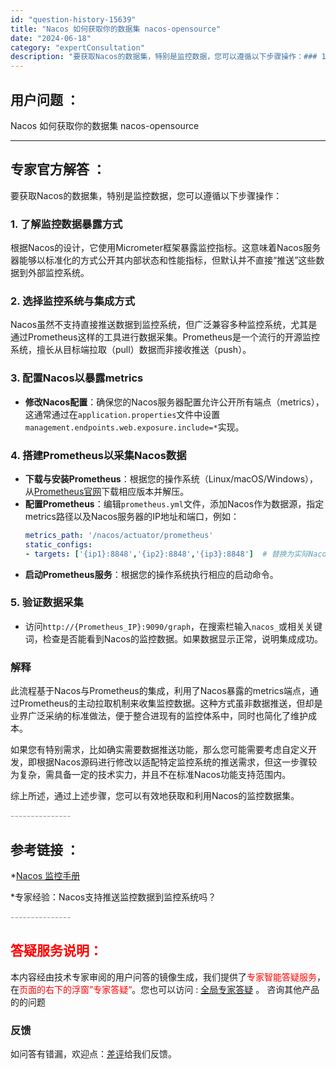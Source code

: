 ```yaml
---
id: "question-history-15639"
title: "Nacos 如何获取你的数据集 nacos-opensource"
date: "2024-06-18"
category: "expertConsultation"
description: "要获取Nacos的数据集，特别是监控数据，您可以遵循以下步骤操作：### 1. **了解监控数据暴露方式**根据Nacos的设计，它使用Micrometer框架暴露监控指标。这意味着Nacos服务器能够以标准化的方式公开其内部状态和性能指标，但默认并不直接“推送”这些数据到外部监控系统。### 2."
---
```


## 用户问题 ： 
 Nacos 如何获取你的数据集 nacos-opensource 

---------------
## 专家官方解答 ：

要获取Nacos的数据集，特别是监控数据，您可以遵循以下步骤操作：

### 1. **了解监控数据暴露方式**
根据Nacos的设计，它使用Micrometer框架暴露监控指标。这意味着Nacos服务器能够以标准化的方式公开其内部状态和性能指标，但默认并不直接“推送”这些数据到外部监控系统。

### 2. **选择监控系统与集成方式**
Nacos虽然不支持直接推送数据到监控系统，但广泛兼容多种监控系统，尤其是通过Prometheus这样的工具进行数据采集。Prometheus是一个流行的开源监控系统，擅长从目标端拉取（pull）数据而非接收推送（push）。

### 3. **配置Nacos以暴露metrics**
- **修改Nacos配置**：确保您的Nacos服务器配置允许公开所有端点（metrics），这通常通过在`application.properties`文件中设置`management.endpoints.web.exposure.include=*`实现。
  
### 4. **搭建Prometheus以采集Nacos数据**
- **下载与安装Prometheus**：根据您的操作系统（Linux/macOS/Windows），从[Prometheus官网](https://prometheus.io/download/)下载相应版本并解压。
- **配置Prometheus**：编辑`prometheus.yml`文件，添加Nacos作为数据源，指定metrics路径以及Nacos服务器的IP地址和端口，例如：
  ```yaml
  metrics_path: '/nacos/actuator/prometheus'
  static_configs:
  - targets: ['{ip1}:8848','{ip2}:8848','{ip3}:8848']  # 替换为实际Nacos服务器IP
  ```
- **启动Prometheus服务**：根据您的操作系统执行相应的启动命令。

### 5. **验证数据采集**
- 访问`http://{Prometheus_IP}:9090/graph`，在搜索栏输入`nacos_`或相关关键词，检查是否能看到Nacos的监控数据。如果数据显示正常，说明集成成功。

### 解释
此流程基于Nacos与Prometheus的集成，利用了Nacos暴露的metrics端点，通过Prometheus的主动拉取机制来收集监控数据。这种方式虽非数据推送，但却是业界广泛采纳的标准做法，便于整合进现有的监控体系中，同时也简化了维护成本。

如果您有特别需求，比如确实需要数据推送功能，那么您可能需要考虑自定义开发，即根据Nacos源码进行修改以适配特定监控系统的推送需求，但这一步骤较为复杂，需具备一定的技术实力，并且不在标准Nacos功能支持范围内。

综上所述，通过上述步骤，您可以有效地获取和利用Nacos的监控数据集。


<font color="#949494">---------------</font> 


## 参考链接 ：

*[Nacos 监控手册](https://nacos.io/docs/latest/guide/admin/monitor-guide)
 
 *专家经验：Nacos支持推送监控数据到监控系统吗？ 


 <font color="#949494">---------------</font> 
 


## <font color="#FF0000">答疑服务说明：</font> 

本内容经由技术专家审阅的用户问答的镜像生成，我们提供了<font color="#FF0000">专家智能答疑服务</font>，在<font color="#FF0000">页面的右下的浮窗”专家答疑“</font>。您也可以访问 : [全局专家答疑](https://opensource.alibaba.com/chatBot) 。 咨询其他产品的的问题

### 反馈
如问答有错漏，欢迎点：[差评](https://ai.nacos.io/user/feedbackByEnhancerGradePOJOID?enhancerGradePOJOId=15691)给我们反馈。

